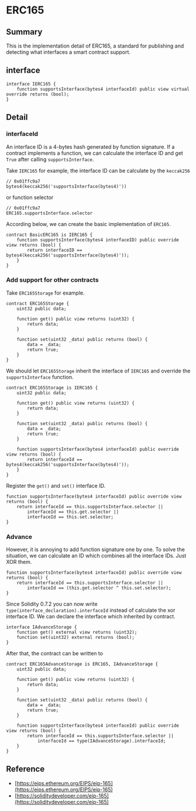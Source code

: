 # ERC165

## Summary

This is the implementation detail of ERC165, a standard for publishing and detecting what interfaces a smart contract support.

## interface

```solidity
interface IERC165 {
    function supportsInterface(bytes4 interfaceId) public view virtual override returns (bool);
}

```

## Detail

### interfaceId

An interface ID is a 4-bytes hash generated by function signature. If a contract implements a function, we can calculate the interface ID and get `True` after calling `supportsInterface`.

Take `IERC165` for example, the interface ID can be calculate by the `keccak256`

```solidity
// 0x01ffc9a7
bytes4(keccak256('supportsInterface(bytes4)'))
```

or function selector

```solidity
// 0x01ffc9a7
ERC165.supportsInterface.selector
```

According below, we can create the basic implementation of `ERC165`.

```solidity
contract BasicERC165 is IERC165 {
    function supportsInterface(bytes4 interfaceID) public override view returns (bool) {
        return interfaceID == bytes4(keccak256('supportsInterface(bytes4)'));
    }
}
```

### Add support for other contracts

Take `ERC165Storage` for example.

```solidity
contract ERC165Storage {
    uint32 public data;

    function get() public view returns (uint32) {
        return data;
    }

    function set(uint32 _data) public returns (bool) {
        data = _data;
        return true;
    }
}
```

We should let `ERC165Storage` inherit the interface of `IERC165` and override the `supportsInterface` function.

```solidity
contract ERC165Storage is IERC165 {
    uint32 public data;

    function get() public view returns (uint32) {
        return data;
    }

    function set(uint32 _data) public returns (bool) {
        data = _data;
        return true;
    }

    function supportsInterface(bytes4 interfaceId) public override view returns (bool) {
        return interfaceId == bytes4(keccak256('supportsInterface(bytes4)'));
    }
}
```

Register the `get()` and `set()` interface ID.

```solidity
function supportsInterface(bytes4 interfaceId) public override view returns (bool) {
    return interfaceId == this.supportsInterface.selector ||
        interfaceId == this.get.selector ||
        interfaceId == this.set.selector;
}
```

### Advance

However, it is annoying to add function signature one by one. To solve the situation, we can calculate an ID which combines all the interface IDs. Just XOR them.

```solidity
function supportsInterface(bytes4 interfaceId) public override view returns (bool) {
    return interfaceId == this.supportsInterface.selector ||
        interfaceId == (this.get.selector ^ this.set.selector);
}
```

Since Solidity 0.7.2 you can now write `type(interface_declaration).interfaceId` instead of calculate the xor interface ID. We can declare the interface which inherited by contract.

```solidity
interface IAdvanceStorage {
    function get() external view returns (uint32);
    function set(uint32) external returns (bool);
}
```

After that, the contract can be written to

```solidity
contract ERC165AdvanceStorage is ERC165, IAdvanceStorage {
    uint32 public data;

    function get() public view returns (uint32) {
        return data;
    }

    function set(uint32 _data) public returns (bool) {
        data = _data;
        return true;
    }

    function supportsInterface(bytes4 interfaceId) public override view returns (bool) {
        return interfaceId == this.supportsInterface.selector ||
            interfaceId == type(IAdvanceStorage).interfaceId;
    }
}
```

## Reference

- [https://eips.ethereum.org/EIPS/eip-165](https://eips.ethereum.org/EIPS/eip-165)
- [https://soliditydeveloper.com/eip-165](https://soliditydeveloper.com/eip-165)

